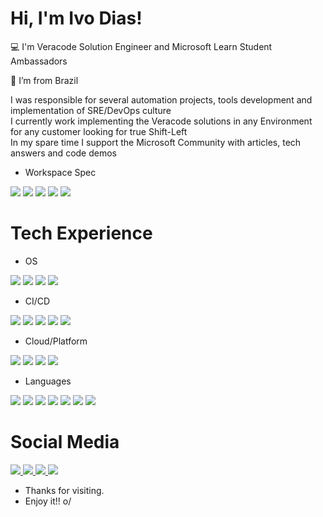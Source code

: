# Hi, I'm Ivo Dias!
:computer: I'm Veracode Solution Engineer and Microsoft Learn Student Ambassadors

:house_with_garden: I’m from Brazil

I was responsible for several automation projects, tools development and implementation of SRE/DevOps culture <br />
I currently work implementing the Veracode solutions in any Environment for any customer looking for true Shift-Left <br />
In my spare time I support the Microsoft Community with articles, tech answers and code demos <br />
- Workspace Spec
 <p align="left">
    <img src="https://img.shields.io/badge/lenovo-laptop-E2231A?style=for-the-badge&logo=acer&logoColor=white" />
    <img src="https://img.shields.io/badge/Windows-0078D6?style=for-the-badge&logo=windows&logoColor=white" />
    <img src="https://img.shields.io/badge/Intel-Core_i5_10th-0071C5?style=for-the-badge&logo=intel&logoColor=white" />
    <img src="https://img.shields.io/badge/NVIDIA-GTX1650-76B900?style=for-the-badge&logo=nvidia&logoColor=white" />
    <img src="https://img.shields.io/badge/Visual_Studio_Code-0078D4?style=for-the-badge&logo=visual%20studio%20code&logoColor=white" />
 </p>

 
# Tech Experience
- OS
 <p align="left">
    <img src="https://img.shields.io/badge/Windows-0078D6?style=for-the-badge&logo=windows&logoColor=white" />
    <img src="https://img.shields.io/badge/Linux-FCC624?style=for-the-badge&logo=linux&logoColor=black" />
    <img src="https://img.shields.io/badge/Android-3DDC84?style=for-the-badge&logo=android&logoColor=white" />
    <img src="https://img.shields.io/badge/iOS-000000?style=for-the-badge&logo=ios&logoColor=white" />
 </p>
 
 - CI/CD
 <p align="left">
    <img src="https://img.shields.io/badge/Azure_DevOps-0078D7?style=for-the-badge&logo=azure-devops&logoColor=white" />
    <img src="https://img.shields.io/badge/GitHub_Actions-2088FF?style=for-the-badge&logo=github-actions&logoColor=white" />
    <img src="https://img.shields.io/badge/circleci-343434?style=for-the-badge&logo=circleci&logoColor=white" />
    <img src="https://img.shields.io/badge/Jenkins-D24939?style=for-the-badge&logo=Jenkins&logoColor=white" />
    <img src="https://img.shields.io/badge/GitLab-330F63?style=for-the-badge&logo=gitlab&logoColor=white" />
 </p>
 
 - Cloud/Platform
 <p align="left">
    <img src="https://img.shields.io/badge/microsoft%20azure-0089D6?style=for-the-badge&logo=microsoft-azure&logoColor=white" />
    <img src="https://img.shields.io/badge/Google_Cloud-4285F4?style=for-the-badge&logo=google-cloud&logoColor=white" />
    <img src="https://img.shields.io/badge/Amazon_AWS-232F3E?style=for-the-badge&logo=amazon-aws&logoColor=white" />
    <img src="https://img.shields.io/badge/Arduino-00979D?style=for-the-badge&logo=Arduino&logoColor=white" />
 </p>
 
 - Languages
 <p align="left">
    <img src="https://img.shields.io/badge/PowerShell-5391FE?style=for-the-badge&logo=PowerShell&logoColor=white" />
    <img src="https://img.shields.io/badge/Shell_Script-121011?style=for-the-badge&logo=gnu-bash&logoColor=white" />
    <img src="https://img.shields.io/badge/Python-3776AB?style=for-the-badge&logo=python&logoColor=white" />
    <img src="https://img.shields.io/badge/C%2B%2B-00599C?style=for-the-badge&logo=c%2B%2B&logoColor=white" />
    <img src="https://img.shields.io/badge/Go-00ADD8?style=for-the-badge&logo=go&logoColor=white" />
    <img src="https://img.shields.io/badge/Delphi-B22222?style=for-the-badge&logo=delphi&logoColor=white" />
    <img src="https://img.shields.io/badge/Git-F05032?style=for-the-badge&logo=git&logoColor=white" />
 </p>

# Social Media
<p align="left">
  <a href="https://www.instagram.com/igd753/" alt="Instagram">
    <img src="https://img.shields.io/badge/Instagram-E4405F?style=for-the-badge&logo=instagram&logoColor=white&link=https://www.instagram.com/igd753"/>
  </a>
  <a href="https://www.linkedin.com/in/igd753/" alt="Linkedin">
    <img src="https://img.shields.io/badge/LinkedIn-0077B5?style=for-the-badge&logo=linkedin&logoColor=white&link=https://www.linkedin.com/in/igd753"/>
  </a>
  <a href="https://dev.to/igd753" alt="Dev.To">
    <img src="https://img.shields.io/badge/dev.to-0A0A0A?style=for-the-badge&logo=devdotto&logoColor=white&link=https://dev.to/igd753"/>
  </a>
  <a href="https://steamcommunity.com/id/igd753" alt="Steam">
    <img src="https://img.shields.io/badge/Steam-000000?style=for-the-badge&logo=steam&logoColor=white&link=https://steamcommunity.com/id/igd753"/>
  </a>
</p>


- Thanks for visiting.
- Enjoy it!! o/
